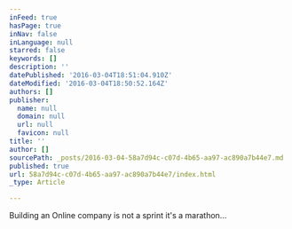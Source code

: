 ```yaml
---
inFeed: true
hasPage: true
inNav: false
inLanguage: null
starred: false
keywords: []
description: ''
datePublished: '2016-03-04T18:51:04.910Z'
dateModified: '2016-03-04T18:50:52.164Z'
authors: []
publisher:
  name: null
  domain: null
  url: null
  favicon: null
title: ''
author: []
sourcePath: _posts/2016-03-04-58a7d94c-c07d-4b65-aa97-ac890a7b44e7.md
published: true
url: 58a7d94c-c07d-4b65-aa97-ac890a7b44e7/index.html
_type: Article

---
```

Building an Online company is not a sprint it's a marathon...